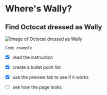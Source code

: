 # Where's Wally?
## Find Octocat dressed as Wally
  
![Image of Octocat dressed as Wally](https://octodex.github.com/images/waldocat.png)
  
```
Code example
```
  
- [x] read the instruction
- [x] create a bullet point list
- [x] use the preview tab to see if it works
- [ ] see how the page looks
  
